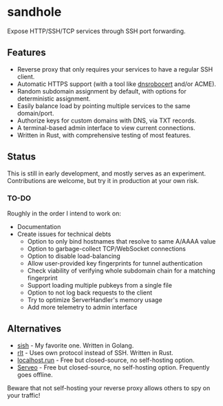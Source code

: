 # sandhole

Expose HTTP/SSH/TCP services through SSH port forwarding.

## Features

- Reverse proxy that only requires your services to have a regular SSH client.
- Automatic HTTPS support (with a tool like [dnsrobocert](https://github.com/adferrand/dnsrobocert) and/or ACME).
- Random subdomain assignment by default, with options for deterministic assignment.
- Easily balance load by pointing multiple services to the same domain/port.
- Authorize keys for custom domains with DNS, via TXT records.
- A terminal-based admin interface to view current connections.
- Written in Rust, with comprehensive testing of most features.

## Status

This is still in early development, and mostly serves as an experiment. Contributions are welcome, but try it in production at your own risk.

### TO-DO

Roughly in the order I intend to work on:

- Documentation
- Create issues for technical debts
  - Option to only bind hostnames that resolve to same A/AAAA value
  - Option to garbage-collect TCP/WebSocket connections
  - Option to disable load-balancing
  - Allow user-provided key fingerprints for tunnel authentication
  - Check viability of verifying whole subdomain chain for a matching fingerprint
  - Support loading multiple pubkeys from a single file
  - Option to not log back requests to the client
  - Try to optimize ServerHandler's memory usage
  - Add more telemetry to admin interface

## Alternatives

- [sish](https://github.com/antoniomika/sish/) - My favorite one. Written in Golang.
- [rlt](https://github.com/kaichaosun/rlt) - Uses own protocol instead of SSH. Written in Rust.
- [localhost.run](https://localhost.run/) - Free but closed-source, no self-hosting option.
- [Serveo](https://serveo.net) - Free but closed-source, no self-hosting option. Frequently goes offline.

Beware that not self-hosting your reverse proxy allows others to spy on your traffic!
